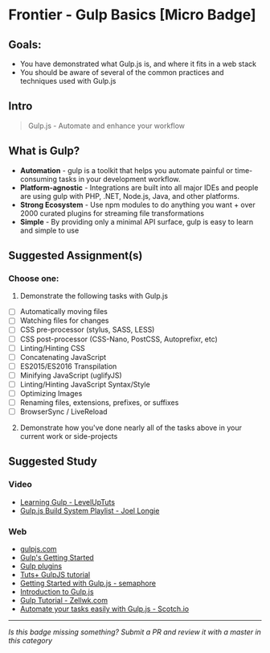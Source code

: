 Frontier - Gulp Basics [Micro Badge]
==============================================


Goals:
------

- You have demonstrated what Gulp.js is, and where it fits in a web stack
- You should be aware of several of the common practices and techniques used with Gulp.js

Intro
-----

> Gulp.js - Automate and enhance your workflow

## What is Gulp?

- **Automation** - gulp is a toolkit that helps you automate painful or time-consuming tasks in your development workflow.
- **Platform-agnostic** - Integrations are built into all major IDEs and people are using gulp with PHP, .NET, Node.js, Java, and other platforms.
- **Strong Ecosystem** - Use npm modules to do anything you want + over 2000 curated plugins for streaming file transformations
- **Simple** - By providing only a minimal API surface, gulp is easy to learn and simple to use



Suggested Assignment(s)
-----------------------

### Choose one:

1) Demonstrate the following tasks with Gulp.js
  - [ ] Automatically moving files
  - [ ] Watching files for changes
  - [ ] CSS pre-processor (stylus, SASS, LESS)
  - [ ] CSS post-processor (CSS-Nano, PostCSS, Autoprefixr, etc)
  - [ ] Linting/Hinting CSS
  - [ ] Concatenating JavaScript
  - [ ] ES2015/ES2016 Transpilation
  - [ ] Minifying JavaScript (uglifyJS)
  - [ ] Linting/Hinting JavaScript Syntax/Style
  - [ ] Optimizing Images
  - [ ] Renaming files, extensions, prefixes, or suffixes
  - [ ] BrowserSync / LiveReload

2) Demonstrate how you've done nearly all of the tasks above in your current work or side-projects


Suggested Study
---------------

### Video

- [Learning Gulp - LevelUpTuts](https://www.youtube.com/playlist?list=PLLnpHn493BHE2RsdyUNpbiVn-cfuV7Fos)
- [Gulp.js Build System Playlist - Joel Longie](https://youtu.be/LmdT2zhFmn4?list=PLv1YUP7gO_viROuRcGsDCNM-FUVgMYb_G)

### Web

- [gulpjs.com](http://gulpjs.com/)
- [Gulp's Getting Started](https://github.com/gulpjs/gulp/blob/master/docs/getting-started.md)
- [Gulp plugins](http://gulpjs.com/plugins/)
- [Tuts+ GulpJS tutorial](http://code.tutsplus.com/tutorials/managing-your-build-tasks-with-gulpjs--net-36910)
- [Getting Started with Gulp.js - semaphore](https://semaphoreci.com/community/tutorials/getting-started-with-gulp-js)
- [Introduction to Gulp.js](https://github.com/kogakure/gulp-tutorial)
- [Gulp Tutorial - Zellwk.com](http://zellwk.com/blog/gulp-tutorial/)
- [Automate your tasks easily with Gulp.js - Scotch.io](https://scotch.io/tutorials/automate-your-tasks-easily-with-gulp-js)


-----

*Is this badge missing something? Submit a PR and review it with a master in this category*
